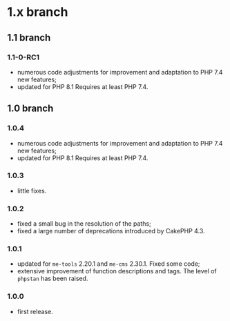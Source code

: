 # 1.x branch
## 1.1 branch
### 1.1-0-RC1
* numerous code adjustments for improvement and adaptation to PHP 7.4 new features;
* updated for PHP 8.1 Requires at least PHP 7.4.

## 1.0 branch
### 1.0.4
* numerous code adjustments for improvement and adaptation to PHP 7.4 new features;
* updated for PHP 8.1 Requires at least PHP 7.4.

### 1.0.3
* little fixes.

### 1.0.2
* fixed a small bug in the resolution of the paths;
* fixed a large number of deprecations introduced by CakePHP 4.3.

### 1.0.1
* updated for `me-tools` 2.20.1 and `me-cms` 2.30.1. Fixed some code;
* extensive improvement of function descriptions and tags. The level of `phpstan`
    has been raised.

### 1.0.0
* first release.
